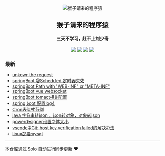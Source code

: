 <p align="center"><img alt="猴子请来的程序猿" src="https://static.b3log.org/images/brand/solo-32.png"></p><h2 align="center">
猴子请来的程序猿
</h2>

<h4 align="center">三天不学习，赶不上刘少奇</h4>
<p align="center"><a title="猴子请来的程序猿" target="_blank" href="https://github.com/liu215677/solo-blog"><img src="https://img.shields.io/github/last-commit/liu215677/solo-blog.svg?style=flat-square&color=FF9900"></a>
<a title="GitHub repo size in bytes" target="_blank" href="https://github.com/liu215677/solo-blog"><img src="https://img.shields.io/github/repo-size/liu215677/solo-blog.svg?style=flat-square"></a>
<a title="Solo Version" target="_blank" href="https://github.com/b3log/solo/releases"><img src="https://img.shields.io/badge/solo-3.6.1-f1e05a.svg?style=flat-square&color=blueviolet"></a>
<a title="Hits" target="_blank" href="https://github.com/b3log/hits"><img src="https://hits.b3log.org/liu215677/solo-blog.svg"></a></p>

### 最新

* [unkown the request](https://liuruic.cn/solo/articles/2019/06/17/1560762168436.html)
* [springBoot @Scheduled 定时器失效](https://liuruic.cn/solo/articles/2019/06/10/1560137465984.html)
* [springBoot Path with "WEB-INF" or "META-INF"](https://liuruic.cn/solo/articles/2019/06/10/1560136454641.html)
* [springBoot vue websocket](https://liuruic.cn/solo/articles/2019/06/06/1559817181084.html)
* [springBoot tomact相关配置](https://liuruic.cn/solo/articles/2019/06/05/1559728880057.html)
* [spring boot 配置log4](https://liuruic.cn/solo/articles/2019/06/04/1559638077062.html)
* [Cron表达式范例](https://liuruic.cn/solo/articles/2019/06/04/1559636826047.html)
* [java 字符串转json ，json转对象，对象转json](https://liuruic.cn/solo/articles/2019/06/04/1559636578782.html)
* [powerdesigner设置字体大小](https://liuruic.cn/solo/articles/2019/06/04/1559616404173.html)
* [vscode中Git: host key verification failed的解决办法](https://liuruic.cn/solo/articles/2019/05/29/1559100811592.html)
* [linux部署mysql](https://liuruic.cn/solo/articles/2019/05/25/1558765363956.html)



---

本仓库通过 [Solo](https://github.com/b3log/solo) 自动进行同步更新 ❤️ 